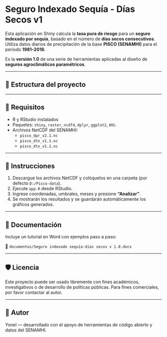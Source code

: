 # Seguro Indexado Sequía - Días Secos v1

Esta aplicación en Shiny calcula la **tasa pura de riesgo** para un **seguro indexado por sequía**, basado en el número de **días secos consecutivos**. Utiliza datos diarios de precipitación de la base **PISCO (SENAMHI)** para el período **1981–2016**.

Es la **versión 1.0** de una serie de herramientas aplicadas al diseño de **seguros agroclimáticos paramétricos**.

---

## 📂 Estructura del proyecto


---

## 📌 Requisitos

- R y RStudio instalados
- Paquetes: `shiny`, `raster`, `ncdf4`, `dplyr`, `ggplot2`, etc.
- Archivos NetCDF del SENAMHI:
  - `pisco_dpr_v2.1.nc`
  - `pisco_dtn_v1.1.nc`
  - `pisco_dtx_v1.1.nc`

---

## 🚀 Instrucciones

1. Descargue los archivos NetCDF y colóquelos en una carpeta (por defecto `D:/Pisco-data`).
2. Ejecute `app.R` desde RStudio.
3. Ingrese coordenadas, umbrales, meses y presione **“Analizar”**.
4. Se mostrarán los resultados y se guardarán automáticamente los gráficos generados.

---

## 📄 Documentación

Incluye un tutorial en Word con ejemplos paso a paso:

📁 `documentos/Seguro indexado sequía-días secos v 1.0.docx`

---

## 🛡️ Licencia

Este proyecto puede ser usado libremente con fines académicos, investigativos o de desarrollo de políticas públicas. Para fines comerciales, por favor contactar al autor.

---

## 🙌 Autor

Yonel — desarrollado con el apoyo de herramientas de código abierto y datos del SENAMHI.
